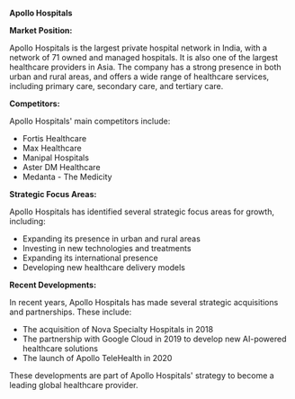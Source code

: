 **Apollo Hospitals**

**Market Position:**

Apollo Hospitals is the largest private hospital network in India, with a network of 71 owned and managed hospitals. It is also one of the largest healthcare providers in Asia. The company has a strong presence in both urban and rural areas, and offers a wide range of healthcare services, including primary care, secondary care, and tertiary care.

**Competitors:**

Apollo Hospitals' main competitors include:

* Fortis Healthcare
* Max Healthcare
* Manipal Hospitals
* Aster DM Healthcare
* Medanta - The Medicity

**Strategic Focus Areas:**

Apollo Hospitals has identified several strategic focus areas for growth, including:

* Expanding its presence in urban and rural areas
* Investing in new technologies and treatments
* Expanding its international presence
* Developing new healthcare delivery models

**Recent Developments:**

In recent years, Apollo Hospitals has made several strategic acquisitions and partnerships. These include:

* The acquisition of Nova Specialty Hospitals in 2018
* The partnership with Google Cloud in 2019 to develop new AI-powered healthcare solutions
* The launch of Apollo TeleHealth in 2020

These developments are part of Apollo Hospitals' strategy to become a leading global healthcare provider.
